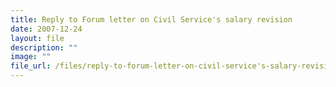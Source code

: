 ```yaml
---
title: Reply to Forum letter on Civil Service's salary revision
date: 2007-12-24
layout: file
description: ""
image: ""
file_url: /files/reply-to-forum-letter-on-civil-service's-salary-revision.pdf
---
```

